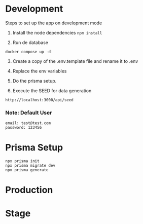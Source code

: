# Development

Steps to set up the app on development mode

1. Install the node dependencies `npm install`

2. Run de database

```
docker compose up -d
```

3. Create a copy of the .env.template file and rename it to .env

4. Replace the env variables

5. Do the prisma setup.

6. Execute the SEED for data generation

```
http://localhost:3000/api/seed
```

### Note: Default User
```
email: test@test.com
password: 123456
```

# Prisma Setup

```
npx prisma init
npx prisma migrate dev
npx prisma generate
```

# Production

# Stage